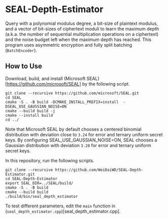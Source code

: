 # SEAL-Depth-Estimator

Query with a polynomial modulus degree, a bit-size of plaintext modulus, and a vector of bit-sizes of ciphertext moduli to learn the maximum depth (a.k.a. the number of sequential multiplication operations on a ciphertext) and the noise budget left when the maximum depth has reached.
This program uses asymmetric encryption and fully split batching (`BatchEncoder`).

## How to Use

Download, build, and install (Microsoft SEAL)[https://github.com/microsoft/SEAL] by the following script.
```
git clone --recursive https://github.com/microsoft/SEAL.git
cd SEAL
cmake -S . -B build -DCMAKE_INSTALL_PREFIX=install  -DSEAL_USE_GAUSSIAN_NOISE=ON
cmake --build build -j
cmake --install build
cd ../
```
Note that Microsoft SEAL by default chooses a centered binomial distribution with deviation close to `3.24` for error and ternary uniform secret keys.
By configuring SEAL_USE_GAUSSIAN_NOISE=ON, SEAL chooses a Gaussian distribution with deviation `3.20` for error and ternary uniform secret keys.


In this repository, run the following scripts.

```
git clone --recursive https://github.com/WeiDaiWD/SEAL-Depth-Estimator.git
cd SEAL-Depth-Estimator
export SEAL_DIR=../SEAL/build/
cmake -S . -B build
cmake --build build
./build/bin/seal_depth_estimator
```

To test different parameters, edit the `main` function in (`seal_depth_estimator.cpp`)[seal_depth_estimator.cpp]. 
